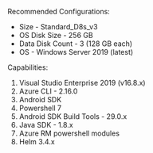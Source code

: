 Recommended Configurations:
- Size - Standard_D8s_v3
- OS Disk Size - 256 GB
- Data Disk Count - 3 (128 GB each)
- OS - Windows Server 2019 (latest)

Capabilities:
1. Visual Studio Enterprise 2019 (v16.8.x) 
2. Azure CLI - 2.16.0
3. Android SDK
4. Powershell 7
5. Android SDK Build Tools - 29.0.x
6. Java SDK - 1.8.x
7. Azure RM powershell modules
8. Helm 3.4.x


